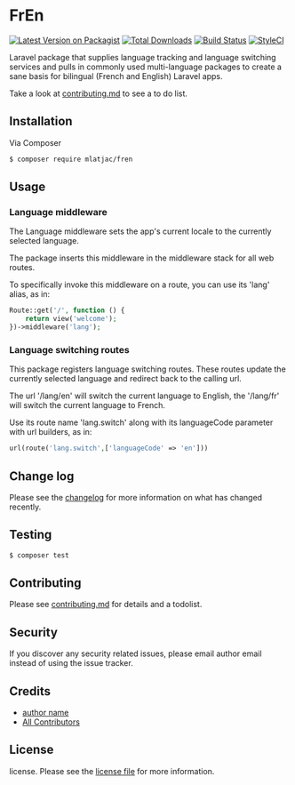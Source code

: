 # FrEn

[![Latest Version on Packagist][ico-version]][link-packagist]
[![Total Downloads][ico-downloads]][link-downloads]
[![Build Status][ico-travis]][link-travis]
[![StyleCI][ico-styleci]][link-styleci]

Laravel package that supplies language tracking and language switching services and pulls in commonly used 
multi-language packages to create a sane basis for bilingual (French and English) Laravel apps. 

Take a look at [contributing.md](contributing.md) to see a to do list.

## Installation

Via Composer

``` bash
$ composer require mlatjac/fren
```

## Usage

### Language middleware

The Language middleware sets the app's current locale to the currently selected language.

The package inserts this middleware in the middleware stack for all web routes.

To specifically invoke this middleware on a route, you can use its 'lang' alias, as in:

``` php
Route::get('/', function () {
    return view('welcome');
})->middleware('lang');
```

### Language switching routes

This package registers language switching routes. These routes update the currently
selected language and redirect back to the calling url.

The url '/lang/en' will switch the current language to English, the '/lang/fr' will switch the
current language to French.

Use its route name 'lang.switch' along with its languageCode parameter with url builders, as in:

``` php
url(route('lang.switch',['languageCode' => 'en']))
```

## Change log

Please see the [changelog](changelog.md) for more information on what has changed recently.

## Testing

``` bash
$ composer test
```

## Contributing

Please see [contributing.md](contributing.md) for details and a todolist.

## Security

If you discover any security related issues, please email author email instead of using the issue tracker.

## Credits

- [author name][link-author]
- [All Contributors][link-contributors]

## License

license. Please see the [license file](license.md) for more information.

[ico-version]: https://img.shields.io/packagist/v/mlatjac/fren.svg?style=flat-square
[ico-downloads]: https://img.shields.io/packagist/dt/mlatjac/fren.svg?style=flat-square
[ico-travis]: https://img.shields.io/travis/mlatjac/fren/master.svg?style=flat-square
[ico-styleci]: https://styleci.io/repos/222565004/shield

[link-packagist]: https://packagist.org/packages/mlatjac/fren
[link-downloads]: https://packagist.org/packages/mlatjac/fren
[link-travis]: https://travis-ci.org/mlatjac/fren
[link-styleci]: https://styleci.io/repos/222565004
[link-author]: https://github.com/mlatjac
[link-contributors]: ../../contributors
